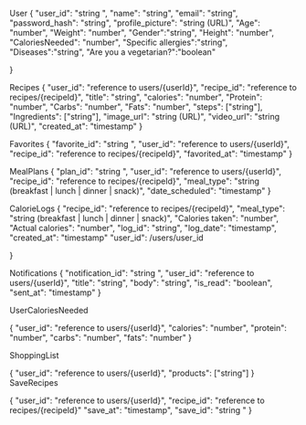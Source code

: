 
User
{
  "user_id": "string ",
  "name": "string",
  "email": "string",
  "password_hash": "string",
  "profile_picture": "string (URL)",
  "Age": "number",
  "Weight": "number",
  "Gender":"string",
  "Height": "number",
  "CaloriesNeeded": "number",
  "Specific allergies":"string",
  "Diseases":"string",
  "Are you a vegetarian?":"boolean"
  
}

Recipes
{
  "user_id": "reference to users/{userId}",
  "recipe_id": "reference to recipes/{recipeId}",
  "title": "string",
  "calories": "number",
  "Protein": "number",
  "Carbs": "number",
  "Fats": "number",
  "steps": ["string"],
  "Ingredients": ["string"],
  "image_url": "string (URL)",
  "video_url": "string (URL)",
  "created_at": "timestamp"
}

Favorites
{
  "favorite_id": "string ",
  "user_id": "reference to users/{userId}",
  "recipe_id": "reference to recipes/{recipeId}",
  "favorited_at": "timestamp"
}

MealPlans
{
 "plan_id": "string ",
  "user_id": "reference to users/{userId}",
  "recipe_id": "reference to recipes/{recipeId}",
  "meal_type": "string (breakfast | lunch | dinner | snack)",
  "date_scheduled": "timestamp"
}

 CalorieLogs
{
  "recipe_id": "reference to recipes/{recipeId}",
  "meal_type": "string (breakfast | lunch | dinner | snack)",
  "Calories taken": "number",
  "Actual calories": "number",
  "log_id": "string",
  "log_date": "timestamp",
  "created_at": "timestamp"
  "user_id": /users/user_id

}

Notifications
{
 "notification_id": "string ",
  "user_id": "reference to users/{userId}",
  "title": "string",
  "body": "string",
  "is_read": "boolean",
  "sent_at": "timestamp"
}

UserCaloriesNeeded

{
  "user_id": "reference to users/{userId}",
  "calories": "number",
  "protein": "number",
  "carbs": "number",
  "fats": "number"
}

 ShoppingList

{
  "user_id": "reference to users/{userId}",
  "products": ["string"]
}
SaveRecipes

{
"user_id": "reference to users/{userId}",
"recipe_id": "reference to recipes/{recipeId}"
"save_at": "timestamp",
"save_id": "string "
}